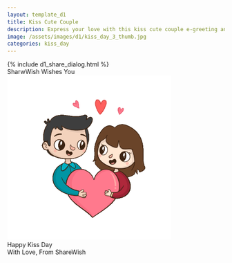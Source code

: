 ```yaml
---
layout: template_d1
title: Kiss Cute Couple
description: Express your love with this kiss cute couple e-greeting and your name
image: /assets/images/d1/kiss_day_3_thumb.jpg
categories: kiss_day
---
```

<body class="kd-body2" style="overflow-x: hidden; background-attachment: fixed;background-size: cover;">
  {% include d1_share_dialog.html %}
 <div class="top2">
          <span class="sendername">SharwWish</span>
        <span> Wishes You</span>
    </div>
<img src="/assets/images/d1/kiss-day-img.gif" width="380">
<div class="write sty"> Happy Kiss Day </div>

<div class="k-names ball">With Love, From <span class="sendername">ShareWish</span> </div>

<div class="Viewer">
  <div class="Mydiv kd-3" style="background-position:-70% 30%;"></div>
  <div class="Mydiv kd-3 A_1" style="background-position:-40% 70%;"></div>
  <div class="Mydiv kd-3 A_2" style="background-position:-45% -30%;"></div>
  <div class="Mydiv kd-3 kd-3 A_3" style="background-position:-50% 50%;"></div>
  <div class="Mydiv kd-3 A_4" style="background-position:-50% 30%;"></div>
  <div class="Mydiv kd-3" style="background-position:-40% 70%;"></div>
  <div class="Mydiv kd-3 A_4" style="background-position:35% -30%;"></div>
  <div class="Mydiv kd-3 A_3" style="background-position:80% 70%;"></div>
  <div class="Mydiv kd-3 A_2" style="background-position:75% 85%;"></div>
  <div class="Mydiv kd-3" style="background-position:-40% 70%;"></div>
  <div class="Mydiv kd-3 A_5" style="background-position:35% -30%;"></div>
  <div class="Mydiv kd-3 A_6" style="background-position:80% 70%;"></div>
  <div class="Mydiv kd-3 A_7" style="background-position:75% 85%;"></div>
</div>

<script>
        // function test function //
// parcala(".class/#id" , "tag");
parcala(".demo","span");
parcala(".demo2","b");
parcala(".demo3","div");
parcala(".demo4","span");
parcala(".demo5","b");
// function test function //
// parcala function start //
function parcala(e,tag){
$(e).each(function (index) {
var char = $(this).text().split("");
$this = $(this);
$this.empty();
$.each(char, function (i, el) {
$this.append("<"+tag+">"+el+"</"+tag+">");
});
});
}
// parcala function finish //
    </script>
</body>